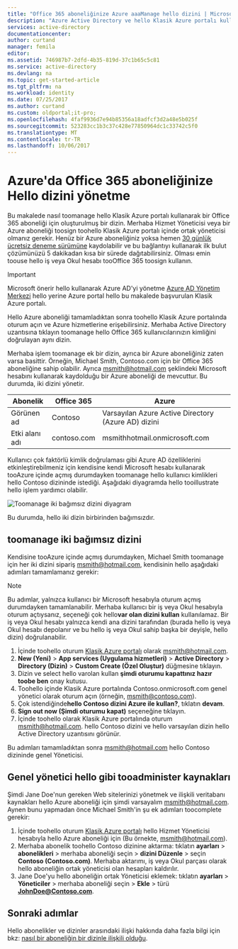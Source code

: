```yaml
---
title: "Office 365 aboneliğinize Azure aaaManage hello dizini | Microsoft Docs"
description: "Azure Active Directory ve hello Klasik Azure portalı kullanarak bir Office 365 aboneliği dizinini yönetme"
services: active-directory
documentationcenter: 
author: curtand
manager: femila
editor: 
ms.assetid: 746987b7-2dfd-4b35-819d-37c1b65c5c81
ms.service: active-directory
ms.devlang: na
ms.topic: get-started-article
ms.tgt_pltfrm: na
ms.workload: identity
ms.date: 07/25/2017
ms.author: curtand
ms.custom: oldportal;it-pro;
ms.openlocfilehash: 4faf9936d7e94b85356a18adfcf3d2a48e5b025f
ms.sourcegitcommit: 523283cc1b3c37c428e77850964dc1c33742c5f0
ms.translationtype: MT
ms.contentlocale: tr-TR
ms.lasthandoff: 10/06/2017
---
```

# <a name="manage-hello-directory-for-your-office-365-subscription-in-azure"></a>Azure'da Office 365 aboneliğinize Hello dizini yönetme
Bu makalede nasıl toomanage hello Klasik Azure portalı kullanarak bir Office 365 aboneliği için oluşturulmuş bir dizin. Merhaba Hizmet Yöneticisi veya bir Azure aboneliği toosign toohello Klasik Azure portalı içinde ortak yöneticisi olmanız gerekir. Henüz bir Azure aboneliğiniz yoksa hemen [30 günlük ücretsiz deneme sürümüne](https://azure.microsoft.com/trial/get-started-active-directory/) kaydolabilir ve bu bağlantıyı kullanarak ilk bulut çözümünüzü 5 dakikadan kısa bir sürede dağıtabilirsiniz. Olması emin toouse hello iş veya Okul hesabı tooOffice 365 toosign kullanın.

> [!IMPORTANT]
> Microsoft önerir hello kullanarak Azure AD'yi yönetme [Azure AD Yönetim Merkezi](https://aad.portal.azure.com) hello yerine Azure portal hello bu makalede başvurulan Klasik Azure portalı.

Hello Azure aboneliği tamamladıktan sonra toohello Klasik Azure portalında oturum açın ve Azure hizmetlerine erişebilirsiniz. Merhaba Active Directory uzantısına tıklayın toomanage hello Office 365 kullanıcılarınızın kimliğini doğrulayan aynı dizin.

Merhaba işlem toomanage ek bir dizin, ayrıca bir Azure aboneliğiniz zaten varsa basittir. Örneğin, Michael Smith, Contoso.com için bir Office 365 aboneliğine sahip olabilir. Ayrıca msmith@hotmail.com şeklindeki Microsoft hesabını kullanarak kaydolduğu bir Azure aboneliği de mevcuttur. Bu durumda, iki dizini yönetir.

| Abonelik | Office 365 | Azure |
| --- | --- | --- |
|   Görünen ad |Contoso |Varsayılan Azure Active Directory (Azure AD) dizini |
|   Etki alanı adı |contoso.com |msmithhotmail.onmicrosoft.com |

Kullanıcı çok faktörlü kimlik doğrulaması gibi Azure AD özelliklerini etkinleştirebilmeniz için kendisine kendi Microsoft hesabı kullanarak tooAzure içinde açmış durumdayken toomanage hello kullanıcı kimlikleri hello Contoso dizininde istediği. Aşağıdaki diyagramda hello tooillustrate hello işlem yardımcı olabilir.

![Toomanage iki bağımsız dizini diyagram](./media/active-directory-manage-o365-subscription/AAD_O365_03.png)

Bu durumda, hello iki dizin birbirinden bağımsızdır.

## <a name="toomanage-two-independent-directories"></a>toomanage iki bağımsız dizini
Kendisine tooAzure içinde açmış durumdayken, Michael Smith toomanage için her iki dizini sipariş msmith@hotmail.com, kendisinin hello aşağıdaki adımları tamamlamanız gerekir:

> [!NOTE]
> Bu adımlar, yalnızca kullanıcı bir Microsoft hesabıyla oturum açmış durumdayken tamamlanabilir. Merhaba kullanıcı bir iş veya Okul hesabıyla oturum açtıysanız, seçeneği çok hello**var olan dizini kullan** kullanılamaz. Bir iş veya Okul hesabı yalnızca kendi ana dizini tarafından (burada hello iş veya Okul hesabı depolanır ve bu hello iş veya Okul sahip başka bir deyişle, hello dizin) doğrulanabilir.
>
>

1. İçinde toohello oturum [Klasik Azure portalı](https://manage.windowsazure.com) olarak msmith@hotmail.com.
2. **New (Yeni)** > **App services (Uygulama hizmetleri)** > **Active Directory** > **Directory (Dizin)** > **Custom Create (Özel Oluştur)** düğmesine tıklayın.
3. Dizin ve select hello varolan kullan **şimdi oturumu kapattınız hazır toobe ben** onay kutusu.
4. Toohello içinde Klasik Azure portalında Contoso.onmicrosoft.com genel yönetici olarak oturum açın (örneğin, msmith@contoso.com).
5. Çok istendiğinde**hello Contoso dizini Azure ile kullan?**, tıklatın **devam**.
6. **Sign out now (Şimdi oturumu kapat)** seçeneğine tıklayın.
7. İçinde toohello olarak Klasik Azure portalında oturum msmith@hotmail.com. hello Contoso dizini ve hello varsayılan dizin hello Active Directory uzantısını görünür.

Bu adımları tamamladıktan sonra msmith@hotmail.com hello Contoso dizininde genel Yöneticisi.

## <a name="tooadminister-resources-as-hello-global-admin"></a>Genel yönetici hello gibi tooadminister kaynakları
Şimdi Jane Doe'nun gereken Web sitelerinizi yönetmek ve ilişkili veritabanı kaynakları hello Azure aboneliği için şimdi varsayalım msmith@hotmail.com. Aynen bunu yapmadan önce Michael Smith'in şu ek adımları toocomplete gerekir:

1. İçinde toohello oturum [Klasik Azure portalı](https://manage.windowsazure.com) hello Hizmet Yöneticisi hesabıyla hello Azure aboneliği için (Bu örnekte, msmith@hotmail.com).
2. Merhaba abonelik toohello Contoso dizinine aktarma: tıklatın **ayarları** > **abonelikleri** > merhaba aboneliği seçin > **dizini Düzenle** > seçin **Contoso (Contoso.com)**. Merhaba aktarımı, iş veya Okul parçası olarak hello aboneliğin ortak yöneticisi olan hesapları kaldırılır.
3. Jane Doe'yu hello aboneliğin ortak Yöneticisi eklemek: tıklatın **ayarları** > **Yöneticiler** > merhaba aboneliği seçin > **Ekle** > türü **JohnDoe@Contoso.com**.

## <a name="next-steps"></a>Sonraki adımlar
Hello abonelikler ve dizinler arasındaki ilişki hakkında daha fazla bilgi için bkz: [nasıl bir aboneliğin bir dizinle ilişkili olduğu](active-directory-how-subscriptions-associated-directory.md).
